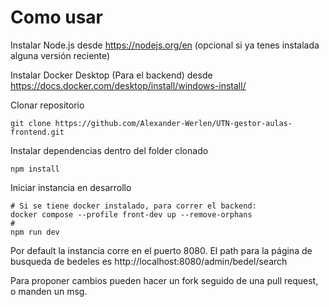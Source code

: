# Como usar

Instalar Node.js desde https://nodejs.org/en (opcional si ya tenes instalada alguna versión reciente)

Instalar Docker Desktop (Para el backend) desde https://docs.docker.com/desktop/install/windows-install/

Clonar repositorio
```
git clone https://github.com/Alexander-Werlen/UTN-gestor-aulas-frontend.git
```

Instalar dependencias dentro del folder clonado
```
npm install
```

Iniciar instancia en desarrollo
```
# Si se tiene docker instalado, para correr el backend:
docker compose --profile front-dev up --remove-orphans 
#
npm run dev
```

Por default la instancia corre en el puerto 8080.
El path para la página de busqueda de bedeles es http://localhost:8080/admin/bedel/search 

Para proponer cambios pueden hacer un fork seguido de una pull request, o manden un msg.  